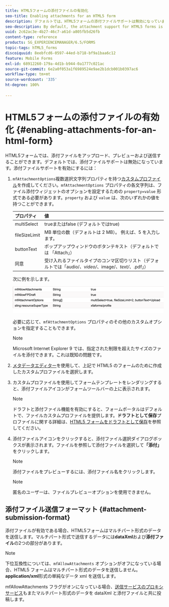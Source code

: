 ```yaml
---
title: HTML5フォームの添付ファイルの有効化
seo-title: Enabling attachments for an HTML5 form
description: デフォルトでは、HTML5フォームの添付ファイルサポートは無効になっています。
seo-description: By default, the attachment support for HTML5 forms is disabled.
uuid: 2c62ac3e-4b27-46c7-a61d-a805fb5d26fb
content-type: reference
products: SG_EXPERIENCEMANAGER/6.5/FORMS
topic-tags: hTML5_forms
discoiquuid: 8eebfcd6-0597-44ed-b718-bf9a1baa6c12
feature: Mobile Forms
exl-id: 68912260-179a-4d1b-b944-0a1777c021ac
source-git-commit: 6e2a0f053a1f6989524e9ae2b1dcb001b0397ac6
workflow-type: tm+mt
source-wordcount: '335'
ht-degree: 100%

---
```


# HTML5フォームの添付ファイルの有効化 {#enabling-attachments-for-an-html-form}

HTML5フォームでは、添付ファイルをアップロード、プレビューおよび送信することができます。デフォルトでは、添付ファイルサポートは無効になっています。添付ファイルサポートを有効にするには：

1. `mfAttachmentOptions`複数選択文字列プロパティを持つ[カスタムプロファイル](/help/forms/using/custom-profile.md)を作成してください。`mfAttachmentOptions` プロパティの各文字列は、ファイル添付ウィジェットのオプションを設定するための `property=value` 形式である必要があります。`property` および `value` は、次のいずれかの値を持つことができます。

   | プロパティ | 値 |
   |--- |---|
   | multiSelect | trueまたはfalse (デフォルトではtrue) |
   | fileSizeLimit | MB 単位の数（デフォルトは 2 MB）。 例えば、5 を入力します。 |
   | buttonText | ポップアップウィンドウのボタンテキスト（デフォルトでは 「Attach」） |
   | 同意 | 受け入れるファイルタイプのコンマ区切りリスト（デフォルトでは「audio/*、video/*、image/*、text/*、.pdf」） |

   次に例を示します。

   ![オプションを設定](assets/mfAttachmentOptions.png)

   必要に応じて、`mfAttachmentOptions` プロパティのその他のカスタムオプションを指定することもできます。

   >[!NOTE]
   >
   >Microsoft Internet Explorer 9 では、指定された制限を超えたサイズのファイルを添付できます。これは既知の問題です。

1. [メタデータエディター](/help/forms/using/manage-form-metadata.md)を使用して、上記で HTML5 のフォームのために作成したカスタムプロファイルを選択します。
1. カスタムプロファイルを使用してフォームテンプレートをレンダリングすると、添付ファイルアイコンがフォームツールバーの上に表示されます。

   >[!NOTE]
   >
   >ドラフトと添付ファイル機能を有効にすると、フォームポータルはデフォルトで、ファイルカスタムプロファイルを提供します。**ドラフトとして保存**&#x200B;プロファイルに関する詳細は、[HTML5 フォームをドラフトとして保存](/help/forms/using/saving-html5-form-draft.md)を参照してください。

1. 添付ファイルアイコンをクリックすると、添付ファイル選択ダイアログボックスが表示されます。ファイルを参照して添付ファイルを選択して&#x200B;**「添付」**&#x200B;をクリックします。

   >[!NOTE]
   >
   >添付ファイルをプレビューするには、添付ファイル名をクリックします。

   >[!NOTE]
   >
   >匿名のユーザーは、ファイルプレビューオプションを使用できません。

## 添付ファイル送信フォーマット {#attachment-submission-format}

添付ファイルが有効である場合、HTML5フォームはマルチパート形式のデータを送信します。マルチパート形式で送信するデータには&#x200B;**dataXml**&#x200B;および&#x200B;**添付ファイル**&#x200B;の2つの部分があります。

>[!NOTE]
>
>下位互換性については、`mfAllowAttachments` オプションがオフになっている場合、HTML5 フォームはマルチパート形式のデータを送信しません。**application/xml**&#x200B;形式の単純なデータ xml を送信します。

mfAllowAttachments フラグがオンになっている場合、[送信サービスのプロキシサービス](/help/forms/using/service-proxy.md)もまたマルチパート形式のデータを dataXml と添付ファイルと共に投稿します。

